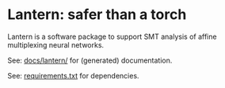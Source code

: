 # Lantern: safer than a torch

Lantern is a software package to support SMT analysis of affine
multiplexing neural networks.

See: [docs/lantern/](docs/lantern/index.html) for (generated) documentation.

See: [requirements.txt](requirements.txt) for dependencies.

